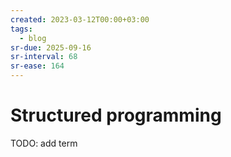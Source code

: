 ```yaml
---
created: 2023-03-12T00:00+03:00
tags:
  - blog
sr-due: 2025-09-16
sr-interval: 68
sr-ease: 164
---
```


# Structured programming

TODO: add term
